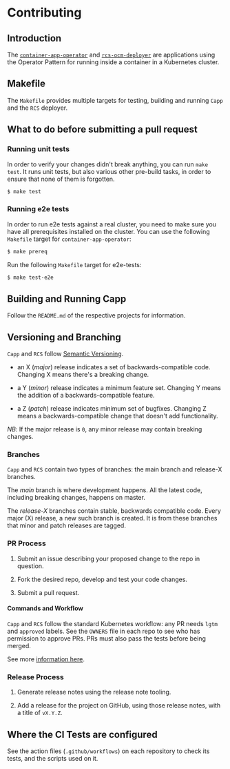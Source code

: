 # Contributing

## Introduction

The [`container-app-operator`](https://github.com/dana-team/container-app-operator) and [`rcs-ocm-deployer`](https://github.com/dana-team/rcs-ocm-deployer) are applications using the Operator Pattern for running inside a container in a Kubernetes cluster.

## Makefile

The `Makefile` provides multiple targets for testing, building and running `Capp` and the `RCS` deployer.

## What to do before submitting a pull request

### Running unit tests

In order to verify your changes didn't break anything, you can run `make test`. It runs unit tests, but also various other pre-build tasks, in order to ensure that none of them is forgotten.

```bash
$ make test
```

### Running e2e tests

In order to run e2e tests against a real cluster, you need to make sure you have all prerequisites installed on the cluster. You can use the following `Makefile` target for `container-app-operator`:

```bash
$ make prereq
```

Run the following `Makefile` target for e2e-tests:

```bash
$ make test-e2e
```

## Building and Running Capp

Follow the `README.md` of the respective projects for information.

## Versioning and Branching

`Capp` and `RCS` follow [Semantic Versioning](https://semver.org). 

- an X (*major*) release indicates a set of backwards-compatible code. Changing X means there's a breaking change.

- a Y (*minor*) release indicates a minimum feature set. Changing Y means the addition of a backwards-compatible feature.

- a Z (*patch*) release indicates minimum set of bugfixes. Changing Z means a backwards-compatible change that doesn't add functionality.

*NB*: If the major release is `0`, any minor release may contain breaking changes.

### Branches

`Capp` and `RCS` contain two types of branches: the main branch and release-X branches.

The _main_ branch is where development happens. All the latest code, including breaking changes, happens on master.

The _release-X_ branches contain stable, backwards compatible code. Every major (X) release, a new such branch is created. It is from these branches that minor and patch releases are tagged.

### PR Process

1. Submit an issue describing your proposed change to the repo in question.

2. Fork the desired repo, develop and test your code changes.

3. Submit a pull request.

#### Commands and Workflow

`Capp` and `RCS` follow the standard Kubernetes workflow: any PR needs `lgtm` and `approved` labels. See the `OWNERS` file in each repo to see who has permission to approve PRs. PRs must also pass the tests before being merged.

See more [information here](https://github.com/kubernetes/community/blob/master/contributors/guide/pull-requests.md#the-testing-and-merge-workflow).

### Release Process

1. Generate release notes using the release note tooling.

2. Add a release for the project on GitHub, using those release notes, with a title of `vX.Y.Z`.

## Where the CI Tests are configured

See the action files (`.github/workflows`) on each repository to check its tests, and the scripts used on it.
